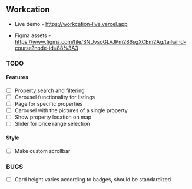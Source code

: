 ## Workcation

-   Live demo - https://workcation-live.vercel.app

-   Figma assets - https://www.figma.com/file/SNUysoGLVJPm286sgXCEm2Ag/tailwind-course?node-id=88%3A3

### TODO

#### Features

-   [ ] Property search and filtering
-   [ ] Carousel functionality for listings
-   [ ] Page for specific properties
-   [ ] Carousel with the pictures of a single property
-   [ ] Show property location on map
-   [ ] Slider for price range selection

#### Style

-   [ ] Make custom scrollbar

### BUGS

-   [ ] Card height varies according to badges, should be standardized
